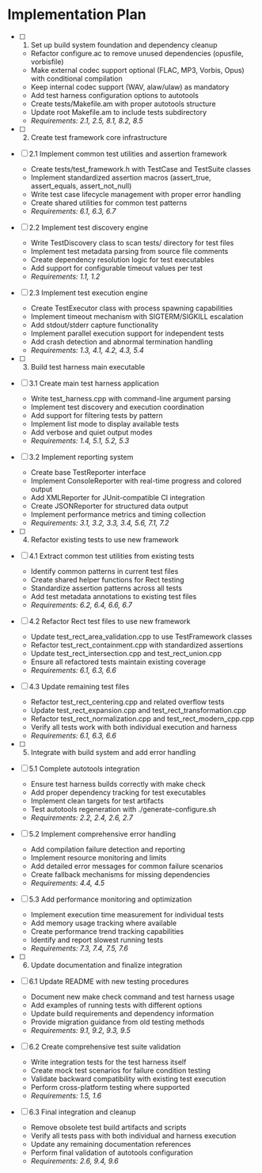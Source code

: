 # Implementation Plan

- [ ] 1. Set up build system foundation and dependency cleanup
  - Refactor configure.ac to remove unused dependencies (opusfile, vorbisfile)
  - Make external codec support optional (FLAC, MP3, Vorbis, Opus) with conditional compilation
  - Keep internal codec support (WAV, alaw/ulaw) as mandatory
  - Add test harness configuration options to autotools
  - Create tests/Makefile.am with proper autotools structure
  - Update root Makefile.am to include tests subdirectory
  - _Requirements: 2.1, 2.5, 8.1, 8.2, 8.5_

- [ ] 2. Create test framework core infrastructure
- [ ] 2.1 Implement common test utilities and assertion framework
  - Create tests/test_framework.h with TestCase and TestSuite classes
  - Implement standardized assertion macros (assert_true, assert_equals, assert_not_null)
  - Write test case lifecycle management with proper error handling
  - Create shared utilities for common test patterns
  - _Requirements: 6.1, 6.3, 6.7_

- [ ] 2.2 Implement test discovery engine
  - Write TestDiscovery class to scan tests/ directory for test files
  - Implement test metadata parsing from source file comments
  - Create dependency resolution logic for test executables
  - Add support for configurable timeout values per test
  - _Requirements: 1.1, 1.2_

- [ ] 2.3 Implement test execution engine
  - Create TestExecutor class with process spawning capabilities
  - Implement timeout mechanism with SIGTERM/SIGKILL escalation
  - Add stdout/stderr capture functionality
  - Implement parallel execution support for independent tests
  - Add crash detection and abnormal termination handling
  - _Requirements: 1.3, 4.1, 4.2, 4.3, 5.4_

- [ ] 3. Build test harness main executable
- [ ] 3.1 Create main test harness application
  - Write test_harness.cpp with command-line argument parsing
  - Implement test discovery and execution coordination
  - Add support for filtering tests by pattern
  - Implement list mode to display available tests
  - Add verbose and quiet output modes
  - _Requirements: 1.4, 5.1, 5.2, 5.3_

- [ ] 3.2 Implement reporting system
  - Create base TestReporter interface
  - Implement ConsoleReporter with real-time progress and colored output
  - Add XMLReporter for JUnit-compatible CI integration
  - Create JSONReporter for structured data output
  - Implement performance metrics and timing collection
  - _Requirements: 3.1, 3.2, 3.3, 3.4, 5.6, 7.1, 7.2_

- [ ] 4. Refactor existing tests to use new framework
- [ ] 4.1 Extract common test utilities from existing tests
  - Identify common patterns in current test files
  - Create shared helper functions for Rect testing
  - Standardize assertion patterns across all tests
  - Add test metadata annotations to existing test files
  - _Requirements: 6.2, 6.4, 6.6, 6.7_

- [ ] 4.2 Refactor Rect test files to use new framework
  - Update test_rect_area_validation.cpp to use TestFramework classes
  - Refactor test_rect_containment.cpp with standardized assertions
  - Update test_rect_intersection.cpp and test_rect_union.cpp
  - Ensure all refactored tests maintain existing coverage
  - _Requirements: 6.1, 6.3, 6.6_

- [ ] 4.3 Update remaining test files
  - Refactor test_rect_centering.cpp and related overflow tests
  - Update test_rect_expansion.cpp and test_rect_transformation.cpp
  - Refactor test_rect_normalization.cpp and test_rect_modern_cpp.cpp
  - Verify all tests work with both individual execution and harness
  - _Requirements: 6.1, 6.3, 6.6_

- [ ] 5. Integrate with build system and add error handling
- [ ] 5.1 Complete autotools integration
  - Ensure test harness builds correctly with make check
  - Add proper dependency tracking for test executables
  - Implement clean targets for test artifacts
  - Test autotools regeneration with ./generate-configure.sh
  - _Requirements: 2.2, 2.4, 2.6, 2.7_

- [ ] 5.2 Implement comprehensive error handling
  - Add compilation failure detection and reporting
  - Implement resource monitoring and limits
  - Add detailed error messages for common failure scenarios
  - Create fallback mechanisms for missing dependencies
  - _Requirements: 4.4, 4.5_

- [ ] 5.3 Add performance monitoring and optimization
  - Implement execution time measurement for individual tests
  - Add memory usage tracking where available
  - Create performance trend tracking capabilities
  - Identify and report slowest running tests
  - _Requirements: 7.3, 7.4, 7.5, 7.6_

- [ ] 6. Update documentation and finalize integration
- [ ] 6.1 Update README with new testing procedures
  - Document new make check command and test harness usage
  - Add examples of running tests with different options
  - Update build requirements and dependency information
  - Provide migration guidance from old testing methods
  - _Requirements: 9.1, 9.2, 9.3, 9.5_

- [ ] 6.2 Create comprehensive test suite validation
  - Write integration tests for the test harness itself
  - Create mock test scenarios for failure condition testing
  - Validate backward compatibility with existing test execution
  - Perform cross-platform testing where supported
  - _Requirements: 1.5, 1.6_

- [ ] 6.3 Final integration and cleanup
  - Remove obsolete test build artifacts and scripts
  - Verify all tests pass with both individual and harness execution
  - Update any remaining documentation references
  - Perform final validation of autotools configuration
  - _Requirements: 2.6, 9.4, 9.6_